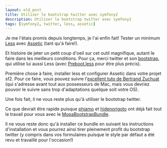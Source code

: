 ```yaml
---
layout: old_post
title: Utiliser le bootstrap twitter avec symfony2
description: Utiliser le bootstrap twitter avec symfony2
tags: [symfony2, twitter, less, assetic]
---
```


Je me l'étais promis depuis longtemps, je l'ai enfin fait! Tester un minimum <a href="http://lesscss.org/" alt="Site officiel de Less">Less</a> avec <a href="https://github.com/kriswallsmith/assetic" alt="Repo d'Assetic sur github.">Assetic</a> (tant qu'à faire!).

Et histoire de jeter un petit coup d'oeil sur cet outil magnifique, autant le faire dans les meilleurs conditions. Pour ça, merci twitter et son <a href="http://twitter.github.com/bootstrap/" alt="Page officielle du bootstrap twitter">bootstrap</a>, qui utilise lui aussi Less (avec <a href="http://markdotto.com/bootstrap/" alt="Site officiel de Preboot.less">Preboot.less</a> pour être plus précis).

Première chose à faire, installer less et configurer Assetic dans votre projet sf2. Pour ce faire, vous pouvez suivre l'<a href="http://www.funstaff.ch/2011/08/22/symfony2-assetic-less-et-yui-compressor-installation-sur-mac" alt="Tutoriel d'installation d'Assetic, less et yui compressor pour Symfony2">excellent tuto de Bertrand Zuchuat</a> (qui s'adresse avant tout aux possesseurs de Mac, mais vous devriez pouvoir le suivre sans trop d'adaptations quelque soit votre OS).

Une fois fait, il ne vous reste plus qu'à utiliser le bootstrap twitter.

Ce que devrait être rapide puisque <a href="http://bundles.knplabs.org/fr/phiamo/profil" alt="Profile de phiamo sur bundles.knplabs.org">phiamo</a> et <a href="http://bundles.knplabs.org/fr/hidenorigoto/profil" alt="Profil de hidenorigoto sur bundles.knplabs.org">hidenorigoto</a> ont déjà fait tout le travail pour vous avec le <a href="http://bundles.knplabs.org/fr/phiamo/MopaBootstrapBundle" alt="MopaBootstrapBundle">MopaBootstrapBundle</a>.

Il ne vous reste donc qu'à installer ce bundle en suivant les instructions d'installation et vous pourrez ainsi tirer pleinement profit du bootstrap twitter (y compris dans vos formulaires puisque le style par défaut a été revu et travaillé pour l'occasion!)
